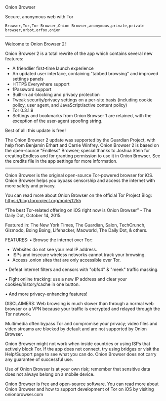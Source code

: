 Onion Browser

Secure, anonymous web with Tor

`Browser,Tor,Tor Browser,Onion Browser,anonymous,private,private browser,orbot,orfox,onion`

---

Welcome to Onion Browser 2!

Onion Browser 2 is a total rewrite of the app which contains several new features:

* A friendlier first-time launch experience
* An updated user interface, containing "tabbed browsing" and improved settings panels
* HTTPS Everywhere support
* 1Password support
* Built-in ad-blocking and privacy protection
* Tweak security/privacy settings on a per-site basis (including cookie policy, user agent, and JavaScript/active content policy)
* Tor 0.3.1.9
* Settings and bookmarks from Onion Browser 1 are retained, with the exception of the user-agent spoofing string.

Best of all: this update is free!

The Onion Browser 2 update was supported by the Guardian Project, with help from Benjamin Erhart and Carrie Winfrey. Onion Browser 2 is based on the open-source "Endless" Browser; special thanks to Joshua Stein for creating Endless and for granting permission to use it in Onion Browser. See the credits file in the app settings for more information.

---

Onion Browser is the original open-source Tor-powered browser for iOS. Onion Browser helps you bypass censorship and access the internet with more safety and privacy.

You can read more about Onion Browser on the official Tor Project Blog: https://blog.torproject.org/node/1255

“The best Tor-related offering on iOS right now is Onion Browser” - The Daily Dot, October 14, 2015.

Featured in: The New York Times, The Guardian, Salon, TechCrunch, Gizmodo, Boing Boing, Lifehacker, Macworld, The Daily Dot, & others.

FEATURES:
• Browse the internet over Tor:
- Websites do not see your real IP address.
- ISPs and insecure wireless networks cannot track your browsing.
- Access .onion sites that are only accessible over Tor.

• Defeat internet filters and censors with "obfs4" & "meek" traffic masking.

• Fight online tracking: use a new IP address and clear your cookies/history/cache in one button.

• And more privacy-enhancing features!

DISCLAIMERS:
Web browsing is much slower than through a normal web browser or a VPN because your traffic is encrypted and relayed through the Tor network.

Multimedia often bypass Tor and compromise your privacy; video files and video streams are blocked by default and are not supported by Onion Browser.

Onion Browser might not work when inside countries or using ISPs that actively block Tor. If the app does not connect, try using bridges or visit the Help/Support page to see what you can do. Onion Browser does not carry any guarantee of successful use.

Use of Onion Browser is at your own risk; remember that sensitive data does not always belong on a mobile device.

Onion Browser is free and open-source software. You can read more about Onion Browser and how to support development of Tor on iOS by visiting onionbrowser.com
